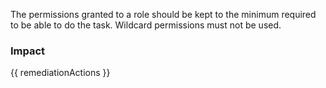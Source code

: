 
The permissions granted to a role should be kept to the minimum required to be able to do the task. Wildcard permissions must not be used.


### Impact
<!-- Add Impact here -->

<!-- DO NOT CHANGE -->
{{ remediationActions }}


